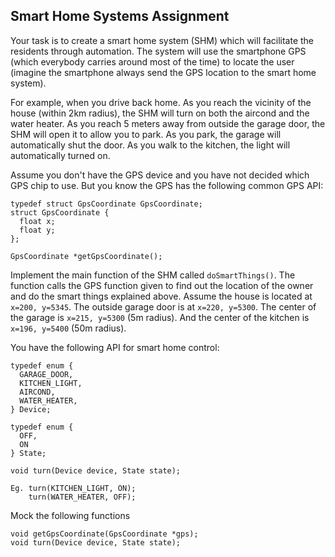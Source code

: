 Smart Home Systems Assignment
----------

Your task is to create a smart home system (SHM) which will facilitate the residents through automation. The system will use the smartphone GPS (which everybody carries around most of the time) to locate the user (imagine the smartphone always send the GPS location to the smart home system). 

For example, when you drive back home. As you reach the vicinity of the house (within 2km radius), the SHM will turn on both the aircond and the water heater. As you reach 5 meters away from outside the garage door, the SHM will open it to allow you to park. As you park, the garage will automatically shut the door. As you walk to the kitchen, the light will automatically turned on.

Assume you don't have the GPS device and you have not decided which GPS chip to use. But you know the GPS has the following common GPS API:
```
typedef struct GpsCoordinate GpsCoordinate;
struct GpsCoordinate {
  float x;
  float y;   
};
 
GpsCoordinate *getGpsCoordinate();
```
Implement the main function of the SHM called `doSmartThings()`. The function calls the GPS function given to find out the location of the owner and do the smart things explained above. Assume the house is located at `x=200, y=5345`. The outside garage door is at `x=220, y=5300`. The center of the garage is `x=215, y=5300` (5m radius). And the center of the kitchen is `x=196, y=5400` (50m radius). 

You have the following API for smart home control:
```
typedef enum {
  GARAGE_DOOR,
  KITCHEN_LIGHT,
  AIRCOND,
  WATER_HEATER,
} Device;

typedef enum {
  OFF,
  ON
} State;

void turn(Device device, State state);

Eg. turn(KITCHEN_LIGHT, ON);
    turn(WATER_HEATER, OFF);
```
Mock the following functions
```
void getGpsCoordinate(GpsCoordinate *gps);
void turn(Device device, State state);
```
